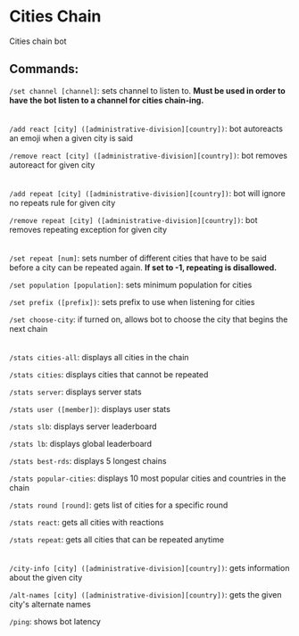 # Cities Chain
Cities chain bot

## Commands:
`/set channel [channel]`: sets channel to listen to. **Must be used in order to have the bot listen to a channel for cities chain-ing.**
\
\
\
`/add react [city] ([administrative-division][country])`: bot autoreacts an emoji when a given city is said

`/remove react [city] ([administrative-division][country])`: bot removes autoreact for given city
\
\
\
`/add repeat [city] ([administrative-division][country])`: bot will ignore no repeats rule for given city

`/remove repeat [city] ([administrative-division][country])`: bot removes repeating exception for given city
\
\
\
`/set repeat [num]`: sets number of different cities that have to be said before a city can be repeated again. **If set to -1, repeating is disallowed.**

`/set population [population]`: sets minimum population for cities

`/set prefix ([prefix])`: sets prefix to use when listening for cities

`/set choose-city`: if turned on, allows bot to choose the city that begins the next chain
\
\
\
`/stats cities-all`: displays all cities in the chain

`/stats cities`: displays cities that cannot be repeated

`/stats server`: displays server stats

`/stats user ([member])`: displays user stats

`/stats slb`: displays server leaderboard

`/stats lb`: displays global leaderboard

`/stats best-rds`: displays 5 longest chains

`/stats popular-cities`: displays 10 most popular cities and countries in the chain

`/stats round [round]`: gets list of cities for a specific round

`/stats react`: gets all cities with reactions

`/stats repeat`: gets all cities that can be repeated anytime
\
\
\
`/city-info [city] ([administrative-division][country])`: gets information about the given city

`/alt-names [city] ([administrative-division][country])`: gets the given city's alternate names

`/ping`: shows bot latency
